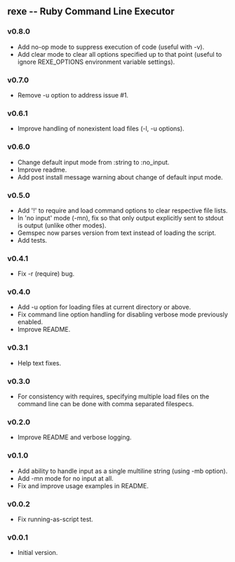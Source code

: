 ## rexe -- Ruby Command Line Executor

### v0.8.0

* Add no-op mode to suppress execution of code (useful with -v).
* Add clear mode to clear all options specified up to that point (useful to ignore REXE_OPTIONS environment variable settings).

### v0.7.0

* Remove -u option to address issue #1.


### v0.6.1

* Improve handling of nonexistent load files (-l, -u options).


### v0.6.0

* Change default input mode from :string to :no_input.
* Improve readme.
* Add post install message warning about change of default input mode.


### v0.5.0

* Add '!' to require and load command options to clear respective file lists.
* In 'no input' mode (-mn), fix so that only output explicitly sent to stdout is output (unlike other modes).
* Gemspec now parses version from text instead of loading the script.
* Add tests.

### v0.4.1

* Fix -r (require) bug.


### v0.4.0

* Add -u option for loading files at current directory or above.
* Fix command line option handling for disabling verbose mode previously enabled.
* Improve README.


### v0.3.1

* Help text fixes.


### v0.3.0

* For consistency with requires, specifying multiple load files on the command line can be done
  with comma separated filespecs.


### v0.2.0

* Improve README and verbose logging.

### v0.1.0

* Add ability to handle input as a single multiline string (using -mb option).
* Add -mn mode for no input at all.
* Fix and improve usage examples in README.


### v0.0.2

* Fix running-as-script test.


### v0.0.1

* Initial version.
